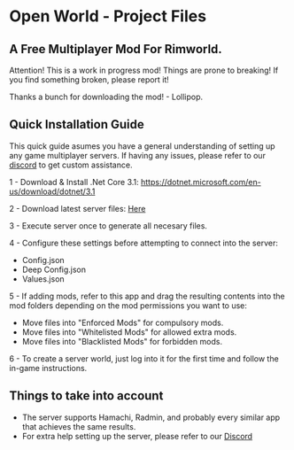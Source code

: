 # Open World - Project Files
## A Free Multiplayer Mod For Rimworld.

Attention! This is a work in progress mod! Things are prone to breaking! If you find something broken, please report it!

Thanks a bunch for downloading the mod! - Lollipop.

## Quick Installation Guide
This quick guide asumes you have a general understanding of setting up any game multiplayer servers. If having any issues, please refer to our [discord](https://discord.gg/SNtVjR6bqU) to get custom assistance.

1 - Download & Install .Net Core 3.1: https://dotnet.microsoft.com/en-us/download/dotnet/3.1

2 - Download latest server files: [Here](https://github.com/mypassowordisntweak/OpenWorld/releases/latest)

3 - Execute server once to generate all necesary files.

4 - Configure these settings before attempting to connect into the server:
- Config.json
- Deep Config.json
- Values.json

5 - If adding mods, refer to this app and drag the resulting contents into the mod folders depending on the mod permissions you want to use:
- Move files into "Enforced Mods" for compulsory mods.
- Move files into "Whitelisted Mods" for allowed extra mods.
- Move files into "Blacklisted Mods" for forbidden mods.

6 - To create a server world, just log into it for the first time and follow the in-game instructions.

## Things to take into account
- The server supports Hamachi, Radmin, and probably every similar app that achieves the same results.
- For extra help setting up the server, please refer to our [Discord](https://discord.gg/SNtVjR6bqU)
